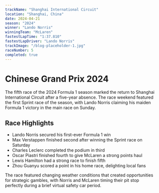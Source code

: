 ```yaml
---
trackName: "Shanghai International Circuit"
location: "Shanghai, China"
date: 2024-04-21
season: "2024"
winner: "Lando Norris"
winningTeam: "McLaren"
fastestLapTime: "1:37.810"
fastestLapDriver: "Lando Norris"
trackImage: "/blog-placeholder-1.jpg"
raceNumber: 5
completed: true
---
```


# Chinese Grand Prix 2024

The fifth race of the 2024 Formula 1 season marked the return to Shanghai International Circuit after a five-year absence. The race weekend featured the first Sprint race of the season, with Lando Norris claiming his maiden Formula 1 victory in the main race on Sunday.

## Race Highlights

- Lando Norris secured his first-ever Formula 1 win
- Max Verstappen finished second after winning the Sprint race on Saturday
- Charles Leclerc completed the podium in third
- Oscar Piastri finished fourth to give McLaren a strong points haul
- Lewis Hamilton had a strong race to finish fifth
- Zhou Guanyu scored a point in his home race, delighting local fans

The race featured changing weather conditions that created opportunities for strategic gambles, with Norris and McLaren timing their pit stop perfectly during a brief virtual safety car period.
